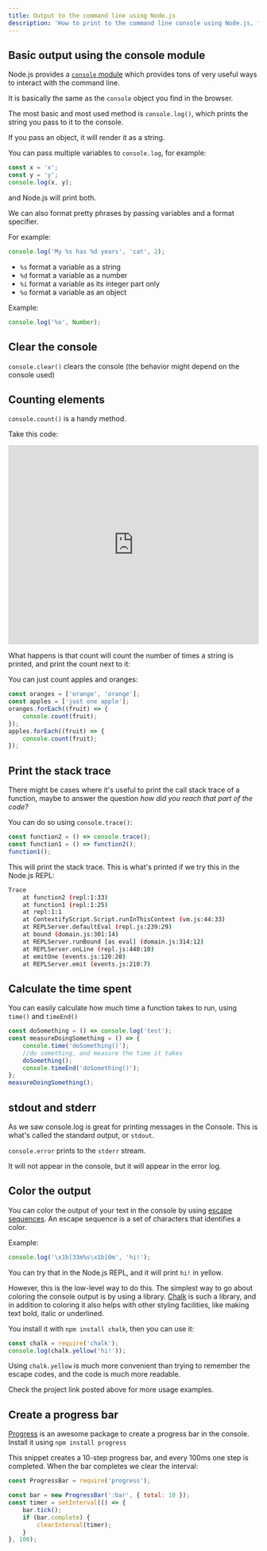 ```yaml
---
title: Output to the command line using Node.js
description: 'How to print to the command line console using Node.js, from the basic console.log to more complex scenarios'
---
```


## Basic output using the console module

Node.js provides a [`console` module](https://nodejs.org/api/console.html) which provides tons of very useful ways to interact with the command line.

It is basically the same as the `console` object you find in the browser.

The most basic and most used method is `console.log()`, which prints the string you pass to it to the console.

If you pass an object, it will render it as a string.

You can pass multiple variables to `console.log`, for example:

```js
const x = 'x';
const y = 'y';
console.log(x, y);
```

and Node.js will print both.

We can also format pretty phrases by passing variables and a format specifier.

For example:

```js
console.log('My %s has %d years', 'cat', 2);
```

-   `%s` format a variable as a string
-   `%d` format a variable as a number
-   `%i` format a variable as its integer part only
-   `%o` format a variable as an object

Example:

```js
console.log('%o', Number);
```

## Clear the console

`console.clear()` clears the console (the behavior might depend on the console used)

## Counting elements

`console.count()` is a handy method.

Take this code:

<iframe
  title="Output to the command line using Node.js"
  src="https://glitch.com/embed/#!/embed/nodejs-dev-0013-02?path=server.js&previewSize=40&attributionHidden=true&sidebarCollapsed=true"
  alt="nodejs-dev-0013-02 on Glitch"
  style="height: 400px; width: 100%; border: 0;">
</iframe>

<!--
```js
const x = 1
const y = 2
const z = 3
console.count(
  'The value of x is ' + x + ' and has been checked .. how many times?'
)
console.count(
  'The value of x is ' + x + ' and has been checked .. how many times?'
)
console.count(
  'The value of y is ' + y + ' and has been checked .. how many times?'
)
```
-->

What happens is that count will count the number of times a string is printed, and print the count next to it:

You can just count apples and oranges:

```js
const oranges = ['orange', 'orange'];
const apples = ['just one apple'];
oranges.forEach((fruit) => {
    console.count(fruit);
});
apples.forEach((fruit) => {
    console.count(fruit);
});
```

## Print the stack trace

There might be cases where it's useful to print the call stack trace of a function, maybe to answer the question _how did you reach that part of the code?_

You can do so using `console.trace()`:

```js
const function2 = () => console.trace();
const function1 = () => function2();
function1();
```

This will print the stack trace. This is what's printed if we try this in the Node.js REPL:

```bash
Trace
    at function2 (repl:1:33)
    at function1 (repl:1:25)
    at repl:1:1
    at ContextifyScript.Script.runInThisContext (vm.js:44:33)
    at REPLServer.defaultEval (repl.js:239:29)
    at bound (domain.js:301:14)
    at REPLServer.runBound [as eval] (domain.js:314:12)
    at REPLServer.onLine (repl.js:440:10)
    at emitOne (events.js:120:20)
    at REPLServer.emit (events.js:210:7)
```

## Calculate the time spent

You can easily calculate how much time a function takes to run, using `time()` and `timeEnd()`

```js
const doSomething = () => console.log('test');
const measureDoingSomething = () => {
    console.time('doSomething()');
    //do something, and measure the time it takes
    doSomething();
    console.timeEnd('doSomething()');
};
measureDoingSomething();
```

## stdout and stderr

As we saw console.log is great for printing messages in the Console. This is what's called the standard output, or `stdout`.

`console.error` prints to the `stderr` stream.

It will not appear in the console, but it will appear in the error log.

## Color the output

You can color the output of your text in the console by using [escape sequences](https://gist.github.com/iamnewton/8754917). An escape sequence is a set of characters that identifies a color.

Example:

```js
console.log('\x1b[33m%s\x1b[0m', 'hi!');
```

You can try that in the Node.js REPL, and it will print `hi!` in yellow.

However, this is the low-level way to do this. The simplest way to go about coloring the console output is by using a library. [Chalk](https://github.com/chalk/chalk) is such a library, and in addition to coloring it also helps with other styling facilities, like making text bold, italic or underlined.

You install it with `npm install chalk`, then you can use it:

```js
const chalk = require('chalk');
console.log(chalk.yellow('hi!'));
```

Using `chalk.yellow` is much more convenient than trying to remember the escape codes, and the code is much more readable.

Check the project link posted above for more usage examples.

## Create a progress bar

[Progress](https://www.npmjs.com/package/progress) is an awesome package to create a progress bar in the console. Install it using `npm install progress`

This snippet creates a 10-step progress bar, and every 100ms one step is completed. When the bar completes we clear the interval:

```js
const ProgressBar = require('progress');

const bar = new ProgressBar(':bar', { total: 10 });
const timer = setInterval(() => {
    bar.tick();
    if (bar.complete) {
        clearInterval(timer);
    }
}, 100);
```
